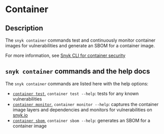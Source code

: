 # Container

## Description

The `snyk container` commands test and continuously monitor container images for vulnerabilities and generate an SBOM for a container image.

For more information, see [Snyk CLI for container security](https://docs.snyk.io/products/snyk-container/snyk-cli-for-container-security)

## `snyk container` commands and the help docs

The `snyk container` commands are listed here with the help options:

- [`container test`](container-test.md), `container test --help`: tests for any known vulnerabilities
- [`container monitor`](container-monitor.md), `container monitor --help`: captures the container image layers and dependencies and monitors for vulnerabilities on [snyk.io](https://snyk.io)
- [`container sbom`](container-sbom.md), `container sbom --help`: generates an SBOM for a container image
